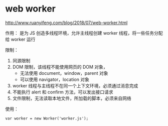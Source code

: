 # web worker

http://www.ruanyifeng.com/blog/2018/07/web-worker.html

作用：
是为 JS 创造多线程环境，允许主线程创建 worker 线程，将一些任务分配给 worker 运行

限制：

1. 同源限制
2. DOM 限制，该线程不能使用网页的 DOM 对象，
   - 无法使用 document，window，parent 对象
   - 可以使用 navigator，location 对象
3. worker 线程与主线程不在同一个上下文环境，必须通过消息完成
4. 不能执行 alert 和 confirm 方法，可以发出接口请求
5. 文件限制，无法读取本地文件，所加载的脚本，必须来自网络

使用：

```
var worker = new Worker('worker.js');


```
